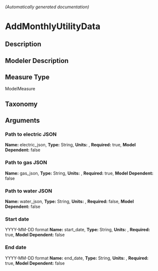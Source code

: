 ###### (Automatically generated documentation)

# AddMonthlyUtilityData

## Description

## Modeler Description

## Measure Type

ModelMeasure

## Taxonomy

## Arguments

### Path to electric JSON

**Name:** electric_json,
**Type:** String,
**Units:** ,
**Required:** true,
**Model Dependent:** false

### Path to gas JSON

**Name:** gas_json,
**Type:** String,
**Units:** ,
**Required:** true,
**Model Dependent:** false

### Path to water JSON

**Name:** water_json,
**Type:** String,
**Units:** ,
**Required:** false,
**Model Dependent:** false

### Start date

YYYY-MM-DD format
**Name:** start_date,
**Type:** String,
**Units:** ,
**Required:** true,
**Model Dependent:** false

### End date

YYYY-MM-DD format
**Name:** end_date,
**Type:** String,
**Units:** ,
**Required:** true,
**Model Dependent:** false
